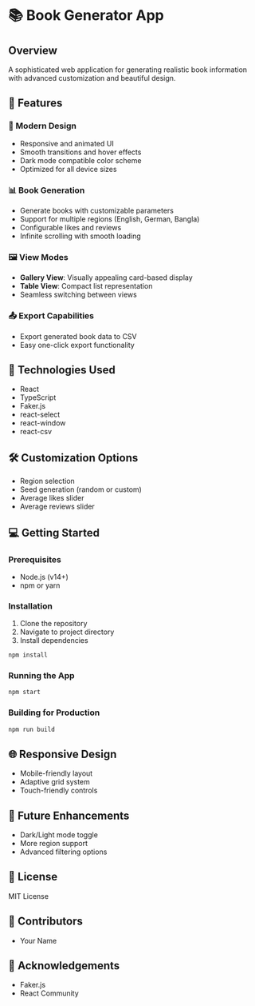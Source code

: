 # 📚 Book Generator App

## Overview
A sophisticated web application for generating realistic book information with advanced customization and beautiful design.

## 🌟 Features

### 🎨 Modern Design
- Responsive and animated UI
- Smooth transitions and hover effects
- Dark mode compatible color scheme
- Optimized for all device sizes

### 📊 Book Generation
- Generate books with customizable parameters
- Support for multiple regions (English, German, Bangla)
- Configurable likes and reviews
- Infinite scrolling with smooth loading

### 🖼️ View Modes
- **Gallery View**: Visually appealing card-based display
- **Table View**: Compact list representation
- Seamless switching between views

### 📤 Export Capabilities
- Export generated book data to CSV
- Easy one-click export functionality

## 🚀 Technologies Used
- React
- TypeScript
- Faker.js
- react-select
- react-window
- react-csv

## 🛠️ Customization Options
- Region selection
- Seed generation (random or custom)
- Average likes slider
- Average reviews slider

## 💻 Getting Started

### Prerequisites
- Node.js (v14+)
- npm or yarn

### Installation
1. Clone the repository
2. Navigate to project directory
3. Install dependencies
```bash
npm install
```

### Running the App
```bash
npm start
```

### Building for Production
```bash
npm run build
```

## 🌐 Responsive Design
- Mobile-friendly layout
- Adaptive grid system
- Touch-friendly controls

## 🔮 Future Enhancements
- Dark/Light mode toggle
- More region support
- Advanced filtering options

## 📝 License
MIT License

## 👥 Contributors
- Your Name

## 🙏 Acknowledgements
- Faker.js
- React Community
